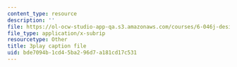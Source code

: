 ```yaml
---
content_type: resource
description: ''
file: https://ol-ocw-studio-app-qa.s3.amazonaws.com/courses/6-046j-design-and-analysis-of-algorithms-spring-2015/bde7094b1cd45ba296d7a181cd17c531_09vU-wVwW3U.vtt
file_type: application/x-subrip
resourcetype: Other
title: 3play caption file
uid: bde7094b-1cd4-5ba2-96d7-a181cd17c531
---
```

